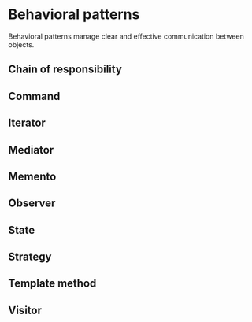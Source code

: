 # Behavioral patterns

Behavioral patterns manage clear and effective communication between objects.

## Chain of responsibility

## Command

## Iterator

## Mediator

## Memento

## Observer

## State

## Strategy

## Template method

## Visitor
